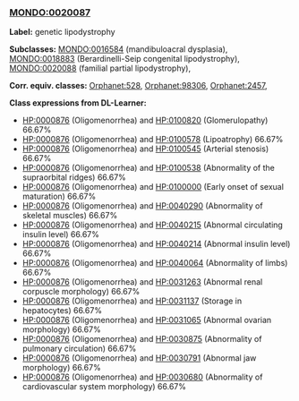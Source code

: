 
### [MONDO:0020087](http://purl.obolibrary.org/obo/MONDO_0020087)
**Label:** genetic lipodystrophy

**Subclasses:** [MONDO:0016584](http://purl.obolibrary.org/obo/MONDO_0016584) (mandibuloacral dysplasia), [MONDO:0018883](http://purl.obolibrary.org/obo/MONDO_0018883) (Berardinelli-Seip congenital lipodystrophy), [MONDO:0020088](http://purl.obolibrary.org/obo/MONDO_0020088) (familial partial lipodystrophy), 

**Corr. equiv. classes:** [Orphanet:528](http://www.orpha.net/ORDO/Orphanet_528), [Orphanet:98306](http://www.orpha.net/ORDO/Orphanet_98306), [Orphanet:2457](http://www.orpha.net/ORDO/Orphanet_2457), 

**Class expressions from DL-Learner:**

- [HP:0000876](http://purl.obolibrary.org/obo/HP_0000876) (Oligomenorrhea) and [HP:0100820](http://purl.obolibrary.org/obo/HP_0100820) (Glomerulopathy) 66.67%
- [HP:0000876](http://purl.obolibrary.org/obo/HP_0000876) (Oligomenorrhea) and [HP:0100578](http://purl.obolibrary.org/obo/HP_0100578) (Lipoatrophy) 66.67%
- [HP:0000876](http://purl.obolibrary.org/obo/HP_0000876) (Oligomenorrhea) and [HP:0100545](http://purl.obolibrary.org/obo/HP_0100545) (Arterial stenosis) 66.67%
- [HP:0000876](http://purl.obolibrary.org/obo/HP_0000876) (Oligomenorrhea) and [HP:0100538](http://purl.obolibrary.org/obo/HP_0100538) (Abnormality of the supraorbital ridges) 66.67%
- [HP:0000876](http://purl.obolibrary.org/obo/HP_0000876) (Oligomenorrhea) and [HP:0100000](http://purl.obolibrary.org/obo/HP_0100000) (Early onset of sexual maturation) 66.67%
- [HP:0000876](http://purl.obolibrary.org/obo/HP_0000876) (Oligomenorrhea) and [HP:0040290](http://purl.obolibrary.org/obo/HP_0040290) (Abnormality of skeletal muscles) 66.67%
- [HP:0000876](http://purl.obolibrary.org/obo/HP_0000876) (Oligomenorrhea) and [HP:0040215](http://purl.obolibrary.org/obo/HP_0040215) (Abnormal circulating insulin level) 66.67%
- [HP:0000876](http://purl.obolibrary.org/obo/HP_0000876) (Oligomenorrhea) and [HP:0040214](http://purl.obolibrary.org/obo/HP_0040214) (Abnormal insulin level) 66.67%
- [HP:0000876](http://purl.obolibrary.org/obo/HP_0000876) (Oligomenorrhea) and [HP:0040064](http://purl.obolibrary.org/obo/HP_0040064) (Abnormality of limbs) 66.67%
- [HP:0000876](http://purl.obolibrary.org/obo/HP_0000876) (Oligomenorrhea) and [HP:0031263](http://purl.obolibrary.org/obo/HP_0031263) (Abnormal renal corpuscle morphology) 66.67%
- [HP:0000876](http://purl.obolibrary.org/obo/HP_0000876) (Oligomenorrhea) and [HP:0031137](http://purl.obolibrary.org/obo/HP_0031137) (Storage in hepatocytes) 66.67%
- [HP:0000876](http://purl.obolibrary.org/obo/HP_0000876) (Oligomenorrhea) and [HP:0031065](http://purl.obolibrary.org/obo/HP_0031065) (Abnormal ovarian morphology) 66.67%
- [HP:0000876](http://purl.obolibrary.org/obo/HP_0000876) (Oligomenorrhea) and [HP:0030875](http://purl.obolibrary.org/obo/HP_0030875) (Abnormality of pulmonary circulation) 66.67%
- [HP:0000876](http://purl.obolibrary.org/obo/HP_0000876) (Oligomenorrhea) and [HP:0030791](http://purl.obolibrary.org/obo/HP_0030791) (Abnormal jaw morphology) 66.67%
- [HP:0000876](http://purl.obolibrary.org/obo/HP_0000876) (Oligomenorrhea) and [HP:0030680](http://purl.obolibrary.org/obo/HP_0030680) (Abnormality of cardiovascular system morphology) 66.67%


